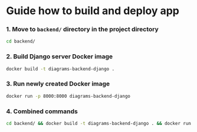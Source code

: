 # Guide how to build and deploy app

### 1. Move to ```backend/``` directory in the project directory
```bash
cd backend/
```


### 2. Build Django server Docker image
```bash
docker build -t diagrams-backend-django .
```

### 3. Run newly created Docker image 
```bash
docker run -p 8000:8000 diagrams-backend-django
```

### 4. Combined commands
```bash
cd backend/ && docker build -t diagrams-backend-django . && docker run -p 8000:8000 diagrams-backend-django
```